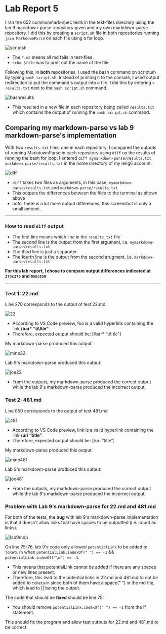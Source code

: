 # Lab Report 5

I ran the 652 commonmark-spec tests in the test-files directory using the lab 9 markdown-parse repository given and my own markdown-parse repository. I did this by creating a `script.sh` file in both repositories running `java MarkdownParse` on each file using a for loop.

![scriptsh](scriptsh.png)
* The `*.md` means all md fails in test-files
* `echo $file` was to print out the name of the file

Following this, in **both** repositories, I used the bash command on script.sh by typing `bash script.sh`. Instead of printing it to the console, I used output redirection to put the command's output into a file. I did this by entering `> results.txt` next to the `bash script.sh` command.

![bashresults](bashresults.png)
* This resulted in a new file in each repository being called `results.txt` which contains the output of running the `bash script.sh` command.

## Comparing my markdown-parse vs lab 9 markdown-parse's implementation
With two `results.txt` files, one in each repository, I compared the outputs of running MarkdownParse in each repository using `diff` on the results of running the bash for loop. I entered `diff mymarkdown-parse/results.txt markdown-parse/results.txt` in the home directory of my ieng6 account.

![diff](diff.png)
* `diff` takes two files as arguments, in this case, `mymarkdown-parse/results.txt` and `markdown-parse/results.txt`
* This outputs the differences between the files to the terminal as shown above
* *note:* there is a lot more output differences, this screenshot is only a small amount.

---
### How to read `diff` output
* The first line means which line in the `results.txt` file
* The second line is the output from the first argument, i.e. `mymarkdown-parse/results.txt`
* The third line is just a separater
* The fourth line is the output from the second arugment, i.e. `markdown-parse/results.txt`

**For this lab report, I chose to compare output differences indicated at `270c270` and `850c850`**

---

### Test 1: 22.md
Line 270 corresponds to the output of test 22.md

![22](22.png)
* According to VS Code preview, foo is a valid hyperlink containing the link **/bar\* “ti\Itle”**. 
* Therefore, expected output should be: [/bar\* “ti\Itle”]

My markdown-parse produced this output:

![mine22](mine22.png)

Lab 9's markdown-parse produced this output:

![joe22](joe22.png)

* From the outputs, my markdown-parse produced the correct output while the lab 9's markdown-parse produced the incorrect output.

### Test 2: 481.md
Line 850 corresponds to the output of test 481.md

![481](481.png)
* According to VS Code preview, link is a valid hyperlink containing the link **/uri “title”**. 
* Therefore, expected output should be: [/uri “title”]

My markdown-parse produced this output:

![mine481](mine481.png)

Lab 9's markdown-parse produced this output:

![joe481](joe481.png)

* From the outputs, my markdown-parse produced the correct output while the lab 9's markdown-parse produced the incorrect output.

### Problem with Lab 9's markdown-parse for 22.md and 481.md
For both of the tests, the **bug** with lab 9's markdown-parse implementation is that it doesn't allow links that have spaces to be outputted (i.e. count as links).

![lab9mdp](lab9mdp.png)

On line 75-76, lab 9's code only allowed `potentialLink` to be added to `toReturn` when `potentialLink.indexOf(" ") == -1` && `potentialLink.indexOf("\m") == -1`.
* This means that potentialLink cannot be added if there are any spaces or new lines present.
* Therefore, this lead to the potential links in 22.md and 481.md to not be added to `toReturn` since both of them have a space(" ") in the md file, which lead to [] being the output.

The code that should be **fixed** should be line 75:
* You should remove `potentialLink.indexOf(" ") == -1` from the if statement.

This should fix the program and allow test outputs for 22.md and 481.md to be correct.
